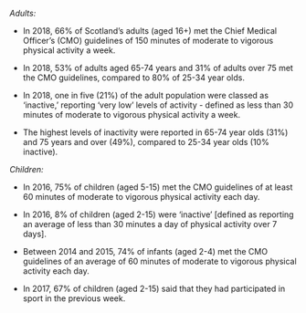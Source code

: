 *Adults:* 

* In 2018, 66% of Scotland’s adults (aged 16+) met the Chief Medical Officer’s (CMO) guidelines of 150 minutes of moderate to vigorous physical activity a week.

* In 2018, 53% of adults aged 65-74 years and 31% of adults over 75 met the CMO guidelines, compared to 80% of 25-34 year olds.

* In 2018, one in five (21%) of the adult population were classed as ‘inactive,’ reporting ‘very low’ levels of activity - defined as less than 30 minutes of moderate to vigorous physical activity a week. 

* The highest levels of inactivity were reported in 65-74 year olds (31%) and 75 years and over (49%), compared to 25-34 year olds (10% inactive).


*Children:* 

* In 2016, 75% of children (aged 5-15) met the CMO guidelines of at least 60 minutes of moderate to vigorous physical activity each day. 

* In 2016, 8% of children (aged 2-15) were ‘inactive’ [defined as reporting an average of less than 30 minutes a day of physical activity over 7 days]. 

* Between 2014 and 2015, 74% of infants (aged 2-4) met the CMO guidelines of an average of 60 minutes of moderate to vigorous physical activity each day. 

* In 2017, 67% of children (aged 2-15) said that they had participated in sport in the previous week. 



